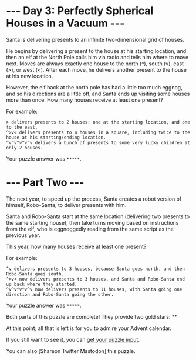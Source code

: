 # --- Day 3: Perfectly Spherical Houses in a Vacuum ---

Santa is delivering presents to an infinite two-dimensional grid of houses.

He begins by delivering a present to the house at his starting location, and then an elf at the North Pole calls him via radio and tells him where to move next. Moves are always exactly one house to the north (^), south (v), east (>), or west (<). After each move, he delivers another present to the house at his new location.

However, the elf back at the north pole has had a little too much eggnog, and so his directions are a little off, and Santa ends up visiting some houses more than once. How many houses receive at least one present?

For example:

    > delivers presents to 2 houses: one at the starting location, and one to the east.
    ^>v< delivers presents to 4 houses in a square, including twice to the house at his starting/ending location.
    ^v^v^v^v^v delivers a bunch of presents to some very lucky children at only 2 houses.

Your puzzle answer was `*****`.

# --- Part Two ---

The next year, to speed up the process, Santa creates a robot version of himself, Robo-Santa, to deliver presents with him.

Santa and Robo-Santa start at the same location (delivering two presents to the same starting house), then take turns moving based on instructions from the elf, who is eggnoggedly reading from the same script as the previous year.

This year, how many houses receive at least one present?

For example:

    ^v delivers presents to 3 houses, because Santa goes north, and then Robo-Santa goes south.
    ^>v< now delivers presents to 3 houses, and Santa and Robo-Santa end up back where they started.
    ^v^v^v^v^v now delivers presents to 11 houses, with Santa going one direction and Robo-Santa going the other.

Your puzzle answer was `*****`.

Both parts of this puzzle are complete! They provide two gold stars: **

At this point, all that is left is for you to admire your Advent calendar.

If you still want to see it, you can [get your puzzle input](https://github.com/dovkh42/AdventOfCode/blob/main/2015/day03/day03_input.txt).

You can also [Shareon Twitter Mastodon] this puzzle.